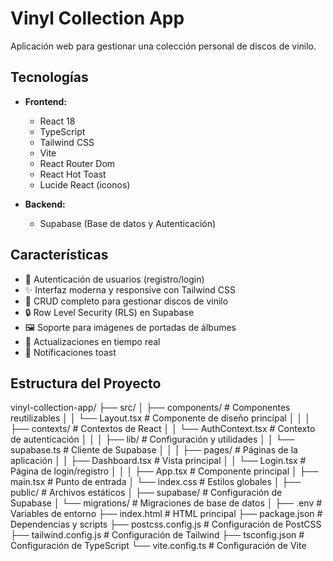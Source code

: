 # Vinyl Collection App

Aplicación web para gestionar una colección personal de discos de vinilo.

## Tecnologías

- **Frontend:**
  - React 18
  - TypeScript
  - Tailwind CSS
  - Vite
  - React Router Dom
  - React Hot Toast
  - Lucide React (iconos)

- **Backend:** 
  - Supabase (Base de datos y Autenticación)

## Características

- 🔐 Autenticación de usuarios (registro/login)
- ✨ Interfaz moderna y responsive con Tailwind CSS
- 📝 CRUD completo para gestionar discos de vinilo
- 🔒 Row Level Security (RLS) en Supabase
- 🖼 Soporte para imágenes de portadas de álbumes
- 🔄 Actualizaciones en tiempo real
- 🍞 Notificaciones toast

## Estructura del Proyecto
vinyl-collection-app/
├── src/
│   ├── components/          # Componentes reutilizables
│   │   └── Layout.tsx      # Componente de diseño principal
│   │
│   ├── contexts/           # Contextos de React
│   │   └── AuthContext.tsx # Contexto de autenticación
│   │
│   ├── lib/               # Configuración y utilidades
│   │   └── supabase.ts    # Cliente de Supabase
│   │
│   ├── pages/             # Páginas de la aplicación
│   │   ├── Dashboard.tsx  # Vista principal
│   │   └── Login.tsx      # Página de login/registro
│   │
│   ├── App.tsx            # Componente principal
│   ├── main.tsx           # Punto de entrada
│   └── index.css          # Estilos globales
│
├── public/                # Archivos estáticos
│
├── supabase/             # Configuración de Supabase
│   └── migrations/       # Migraciones de base de datos
│
├── .env                  # Variables de entorno
├── index.html           # HTML principal
├── package.json         # Dependencias y scripts
├── postcss.config.js    # Configuración de PostCSS
├── tailwind.config.js   # Configuración de Tailwind
├── tsconfig.json        # Configuración de TypeScript
└── vite.config.ts       # Configuración de Vite



